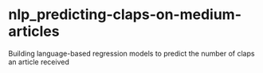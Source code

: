 # nlp_predicting-claps-on-medium-articles
Building language-based regression models to predict the number of claps an article received
